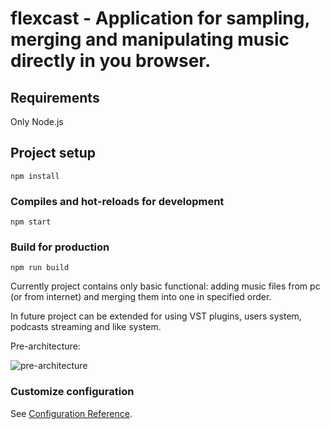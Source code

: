 # flexcast - Application for sampling, merging and manipulating music directly in you browser.

## Requirements
Only Node.js

## Project setup
```
npm install
```

### Compiles and hot-reloads for development
```
npm start
```

### Build for production
```
npm run build
```

Сurrently project contains only basic functional: adding music files from pc (or from internet) and merging them into one in specified order.

In future project can be extended for using VST plugins, users system, podcasts streaming and like system.

Pre-architecture:


![pre-architecture](https://files.rtuitlab.ru/flexcast/diagram.png "Pre-architecture")


### Customize configuration
See [Configuration Reference](https://cli.vuejs.org/config/).
